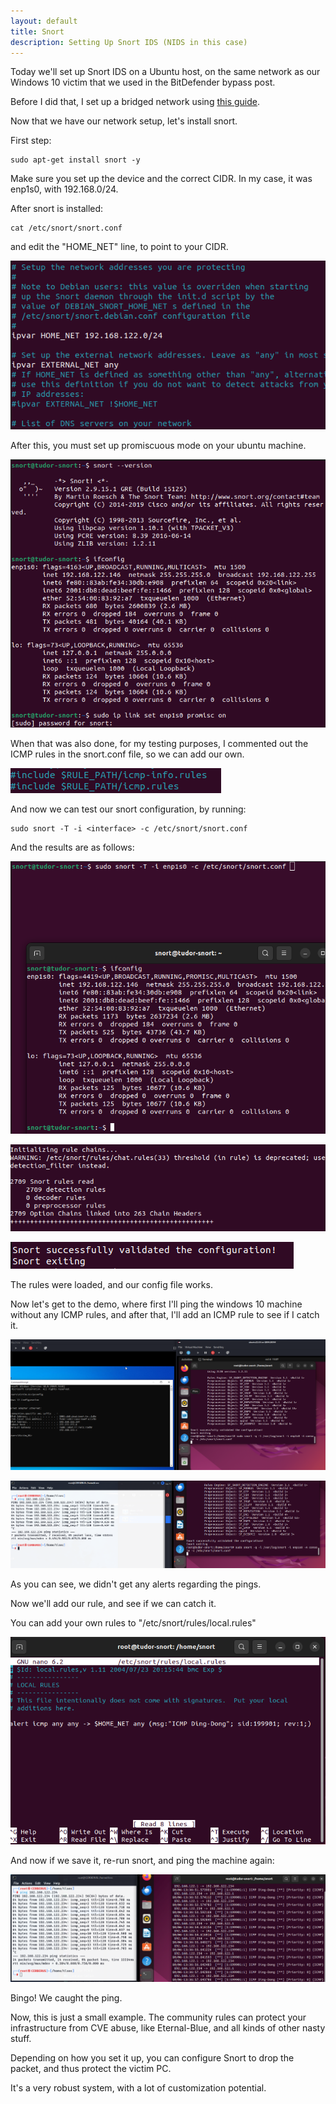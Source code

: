 ```yaml
---
layout: default
title: Snort
description: Setting Up Snort IDS (NIDS in this case)
---
```


Today we'll set up Snort IDS on a Ubuntu host, on the same network as our Windows 10 victim that we used in the BitDefender bypass post.

Before I did that, I set up a bridged network using [this guide](https://www.redhat.com/sysadmin/setup-network-bridge-VM).

Now that we have our network setup, let's install snort.

First step:
```
sudo apt-get install snort -y
```
Make sure you set up the device and the correct CIDR. In my case, it was enp1s0, with 192.168.0/24.

After snort is installed:
```
cat /etc/snort/snort.conf
```
and edit the "HOME_NET" line, to point to your CIDR.

![01](https://raw.githubusercontent.com/TudM99/tudm99.github.io/main/images/01_Snort_Home_net_setup.png)

After this, you must set up promiscuous mode on your ubuntu machine.

![001](https://raw.githubusercontent.com/TudM99/tudm99.github.io/main/images/001_Snort_Version_And_Promisc.png)

When that was also done, for my testing purposes, I commented out the ICMP rules in the snort.conf file, so we can add our own.

![02](https://raw.githubusercontent.com/TudM99/tudm99.github.io/main/images/02_Comment_out_ICPM.png)

And now we can test our snort configuration, by running:
```
sudo snort -T -i <interface> -c /etc/snort/snort.conf
```
And the results are as follows:

![03](https://raw.githubusercontent.com/TudM99/tudm99.github.io/main/images/03_Snort_Config_Testing.png)

![04](https://raw.githubusercontent.com/TudM99/tudm99.github.io/main/images/04_Snort_Config_Testing_Rules_Loaded.png)

![05](https://raw.githubusercontent.com/TudM99/tudm99.github.io/main/images/05_Snort_Config_Testing_Success.png)

The rules were loaded, and our config file works.

Now let's get to the demo, where first I'll ping the windows 10 machine without any ICMP rules, and after that, I'll add an ICMP rule to see if I catch it.

![06](https://raw.githubusercontent.com/TudM99/tudm99.github.io/main/images/06_windows_and_snort_windowsip_noping_rule.png)

![07](https://raw.githubusercontent.com/TudM99/tudm99.github.io/main/images/07_ICMP_No_alert.png)

As you can see, we didn't get any alerts regarding the pings.

Now we'll add our rule, and see if we can catch it.

You can add your own rules to "/etc/snort/rules/local.rules"

![08](https://raw.githubusercontent.com/TudM99/tudm99.github.io/main/images/08_ICMP_Rule_Set.png)

And now if we save it, re-run snort, and ping the machine again:

![09](https://raw.githubusercontent.com/TudM99/tudm99.github.io/main/images/09_ICMP_Ding_Dong.png)

Bingo! We caught the ping.

Now, this is just a small example. The community rules can protect your infrastructure from CVE abuse, like Eternal-Blue, and all kinds of other nasty stuff.

Depending on how you set it up, you can configure Snort to drop the packet, and thus protect the victim PC. 

It's a very robust system, with a lot of customization potential.

